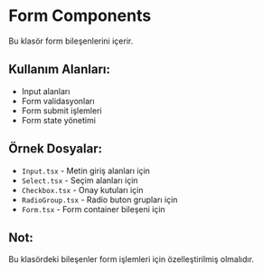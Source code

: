 # Form Components

Bu klasör form bileşenlerini içerir.

## Kullanım Alanları:
- Input alanları
- Form validasyonları
- Form submit işlemleri
- Form state yönetimi

## Örnek Dosyalar:
- `Input.tsx` - Metin giriş alanları için
- `Select.tsx` - Seçim alanları için
- `Checkbox.tsx` - Onay kutuları için
- `RadioGroup.tsx` - Radio buton grupları için
- `Form.tsx` - Form container bileşeni için

## Not:
Bu klasördeki bileşenler form işlemleri için özelleştirilmiş olmalıdır.

